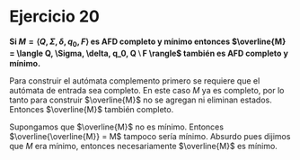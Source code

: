 # Ejercicio 20

**Si $M = \langle Q, \Sigma, \delta, q_0, F \rangle$ es AFD completo y mínimo entonces $\overline{M} = \langle Q, \Sigma, \delta, q_0, Q ⧵ F \rangle$ también es AFD completo y mínimo.**

Para construir el autómata complemento primero se requiere que el autómata de entrada sea completo. En este caso $M$ ya es completo, por lo tanto para construir $\overline{M}$ no se agregan ni eliminan estados. Entonces $\overline{M}$ también completo.

Supongamos que $\overline{M}$ no es mínimo. Entonces $\overline{\overline{M}} = M$ tampoco sería mínimo. Absurdo pues dijimos que $M$ era mínimo, entonces necesariamente $\overline{M}$ es mínimo.
